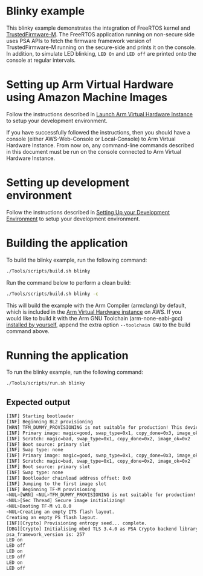 # Blinky example

This blinky example demonstrates the integration of FreeRTOS kernel and
[TrustedFirmware-M](https://www.trustedfirmware.org/projects/tf-m/). The FreeRTOS application running on non-secure side uses
PSA APIs to fetch the firmware framework version of TrustedFirmware-M running
on the secure-side and prints it on the console. In addition, to simulate LED
blinking, `LED On` and `LED off` are printed onto the console at regular
intervals.

# Setting up Arm Virtual Hardware using Amazon Machine Images

Follow the instructions described in [Launch Arm Virtual Hardware Instance](setting-up-arm-virtual-hardware.md)
to setup your development environment.

If you have successfully followed the instructions, then you should have a
console (either AWS-Web-Console or Local-Console) to Arm Virtual Hardware
Instance. From now on, any command-line commands described in this document
must be run on the console connected to Arm Virtual Hardware Instance.

# Setting up development environment

Follow the instructions described in [Setting Up your Development Environment](development-environment.md)
to setup your development environment.

# Building the application

To build the blinky example, run the following command:
```bash
./Tools/scripts/build.sh blinky
```

Run the command below to perform a clean build:
```bash
./Tools/scripts/build.sh blinky -c
```

This will build the example with the Arm Compiler (armclang) by default, which is
included in the [Arm Virtual Hardware instance](./setting-up-arm-virtual-hardware.md)
on AWS. If you would like to build it with the Arm GNU Toolchain (arm-none-eabi-gcc)
[installed by yourself](./development-environment.md), append the extra option
`--toolchain GNU` to the build command above.

# Running the application

To run the blinky example, run the following command:
```bash
./Tools/scripts/run.sh blinky
```

## Expected output

```bash
[INF] Starting bootloader
[INF] Beginning BL2 provisioning
[WRN] TFM_DUMMY_PROVISIONING is not suitable for production! This device is NOT SECURE
[INF] Primary image: magic=good, swap_type=0x1, copy_done=0x3, image_ok=0x3
[INF] Scratch: magic=bad, swap_type=0x1, copy_done=0x2, image_ok=0x2
[INF] Boot source: primary slot
[INF] Swap type: none
[INF] Primary image: magic=good, swap_type=0x1, copy_done=0x3, image_ok=0x1
[INF] Scratch: magic=bad, swap_type=0x1, copy_done=0x2, image_ok=0x2
[INF] Boot source: primary slot
[INF] Swap type: none
[INF] Bootloader chainload address offset: 0x0
[INF] Jumping to the first image slot
[INF] Beginning TF-M provisioning
<NUL>[WRN] <NUL>TFM_DUMMY_PROVISIONING is not suitable for production! <NUL>This device is NOT SECURE<NUL>
<NUL>[Sec Thread] Secure image initializing!
<NUL>Booting TF-M v1.8.0
<NUL>Creating an empty ITS flash layout.
Creating an empty PS flash layout.
[INF][Crypto] Provisioning entropy seed... complete.
[DBG][Crypto] Initialising mbed TLS 3.4.0 as PSA Crypto backend library... complete.
psa_framework_version is: 257
LED on
LED off
LED on
LED off
LED on
LED off
```
